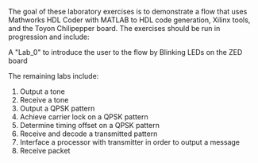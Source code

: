 The goal of these laboratory exercises is to demonstrate a flow that uses Mathworks HDL Coder with MATLAB to HDL code generation, Xilinx tools, and the Toyon Chilipepper board. The exercises should be run in progression and include:

A "Lab_0" to introduce the user to the flow by Blinking LEDs on the ZED board

The remaining labs include:

1. Output a tone
2. Receive a tone
3. Output a QPSK pattern
4. Achieve carrier lock on a QPSK pattern
5. Determine timing offset on a QPSK pattern
6. Receive and decode a transmitted pattern
7. Interface a processor with transmitter in order to output a message
8. Receive packet
